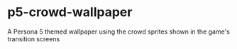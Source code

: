 # p5-crowd-wallpaper
 A Persona 5 themed wallpaper using the crowd sprites shown in the game's transition screens
